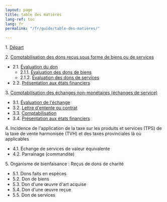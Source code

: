 ```yaml
---
layout: page
title: table des matières
lang-ref: toc
lang: fr
permalink: "/fr/guide/table-des-matières/"

---
```

1\. [Départ]({{site.baseurl}}/fr/guide/1-départ/)

2\. [Comptabilisation des dons reçus sous forme de biens ou de services]({{site.baseurl}}/fr/guide/2-règles-à-suivre/)
<ul class="textlist">
  <li>2.1. <a href="{{site.baseurl}}/fr/guide/2_1-évaluation-du-don/" title="Évaluation du don">Évaluation du don</a>
    <ul class="textlist">
      <li>2.1.1. <a href="{{site.baseurl}}/fr/guide/2_1_1-dons-de-biens/" title="Évaluation des dons de biens">Évaluation des dons de biens</a></li>
      <li>2.1.2. <a href="{{site.baseurl}}/fr/guide/2_1_2-dons-de-services/" title="Évaluation des dons de services">Évaluation des dons de services</a></li>
    </ul>
  </li>
  <li>2.2. <a href="{{site.baseurl}}/fr/guide/2_2-présentation-états-financiers/" title="Présentation aux états financiers">Présentation aux états financiers</a></li>
</ul>

3\. [Comptabilisation des échanges non-monétaires (échanges de service)]({{site.baseurl}}/fr/guide/3-comptabilisation-échanges-non-monétaire/)
<ul class="textlist">
  <li>3.1. <a href="{{site.baseurl}}/fr/guide/3_1-évaluation-échange/" title="Évaluation de l'échange">Évaluation de l'échange</a></li>
  <li>3.2. <a href="{{site.baseurl}}/fr/guide/3_2-lettre-entente-contrat/" title="Lettre d'entente ou contrat">Lettre d'entente ou contrat</a></li>
  <li>3.3. <a href="{{site.baseurl}}/fr/guide/3_3-comptabilisation/" title="Comptabilisation">Comptabilisation</a></li>
  <li>3.4. <a href="{{site.baseurl}}/fr/guide/3_4-présentation-états-financiers/" title="Présentation aux états financiers">Présentation aux états financiers</a></li>
</ul>

4\. Incidence de l'application de la taxe sur les produits et services (TPS) de la taxe de vente harmonisée (TVH) et des taxes provinciales là où applicables
<ul class="textlist">
  <li>4.1. Échange de services de valeur équivalente</li>
  <li>4.2. Parrainage (commandite)</li>
</ul>

5\. Organisme de bienfaisance : Reçus de dons de charité
<ul class="textlist">
  <li>5.1. Dons faits en espèces</li>
  <li>5.2. Don de biens</li>
  <li>5.3. Don d'une œuvre d'art acquise</li>
  <li>5.4. Don d'une œuvre reçue</li>
  <li>5.5. Don de services</li>
</ul>